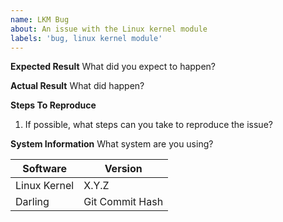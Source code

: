 ```yaml
---
name: LKM Bug
about: An issue with the Linux kernel module
labels: 'bug, linux kernel module'
---
```


**Expected Result**
What did you expect to happen?

**Actual Result**
What did happen?

**Steps To Reproduce**
1. If possible, what steps can you take to reproduce the issue?

**System Information**
What system are you using?

| Software | Version |
| --- | --- |
| Linux Kernel | X.Y.Z |
| Darling | Git Commit Hash |
